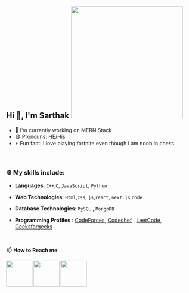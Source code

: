 ## Hi 👋, I'm Sarthak <img src="https://camo.githubusercontent.com/5ddf73ad3a205111cf8c686f687fc216c2946a75005718c8da5b837ad9de78c9/68747470733a2f2f7468756d62732e6766796361742e636f6d2f4576696c4e657874446576696c666973682d736d616c6c2e676966" width="300"> 


- 🔭 I’m currently working on MERN Stack
- 😄 Pronouns: HE/His
- ⚡ Fun fact: I love playing fortnite even though i am noob in chess

<br>


### :gear: My skills include:

- **Languages**: `C++`,`C`, `JavaScript`, `Python`

- **Web Technologies**: `Html`,`Css`, `js`,`react`, `next.js`,`node`

- **Database Technologies**: `MySQL` , `MongoDB`


- **Programming Profiles** :  [CodeForces](https://codeforces.com/profile/singhsarthak691), [Codechef](https://www.codechef.com/users/sarthak_singh4) , [LeetCode](https://leetcode.com/singhsarthak691/), [Geeksforgeeks](https://auth.geeksforgeeks.org/user/sarthak_singh1/practice/)


<br>


📫 **How to Reach me**: 
 

<a href="https://www.linkedin.com/in/sarthak-singh-0a8019242/">
  <img align="left" width=70px src="https://img.icons8.com/clouds/100/000000/linkedin.png"/>
</a>
  <a href="https://twitter.com/Sarthak07616266">
  <img align="left" width=70px src="https://i.pinimg.com/originals/2d/56/d9/2d56d904b055625cc83afae9db3b7f57.png"/>
</a>
<a href="mailto:singhsarthak691@gmail.com">
  <img align="left" width=70px src="https://img.icons8.com/clouds/100/000000/gmail.png"/>
</a></br>
<br>
<br>
<br>
<br>

